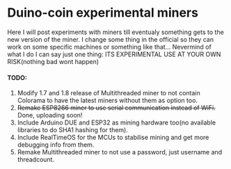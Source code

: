 # Duino-coin experimental miners

Here I will post experiments with miners till eventualy something gets to the new version of the miner. I change some thing in the official
so they can work on some specific machines or something like that... Nevermind of what I do I can say just one thing: 
ITS EXPERIMENTAL USE AT YOUR OWN RISK(nothing bad wont happen)

#### TODO: #
1. Modify 1.7 and 1.8 release of Multithreaded miner to not contain Colorama to have the latest miners without them as option too.
2. ~~Remake ESP8266 miner to use serial communication instead of WiFi.~~ Done, uploading soon!
3. Include Arduino DUE and ESP32 as mining hardware too(no available libraries to do SHA1 hashing for them).
4. Include RealTimeOS for the MCUs to stabilise mining and get more debugging info from them.
5. Remake Multithreaded miner to not use a password, just username and threadcount.
